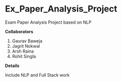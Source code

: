 # Ex_Paper_Analysis_Project
Exam Paper Analysis Project based on NLP

**Collaborators**

1. Gaurav Baweja
2. Jagrit Nokwal
3. Arsh Raina
4. Rohit Singla

**Details**

Include NLP and Full Stack work

